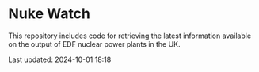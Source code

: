 # Nuke Watch

This repository includes code for retrieving the latest information available on the output of EDF nuclear power plants in the UK.

Last updated: 2024-10-01 18:18